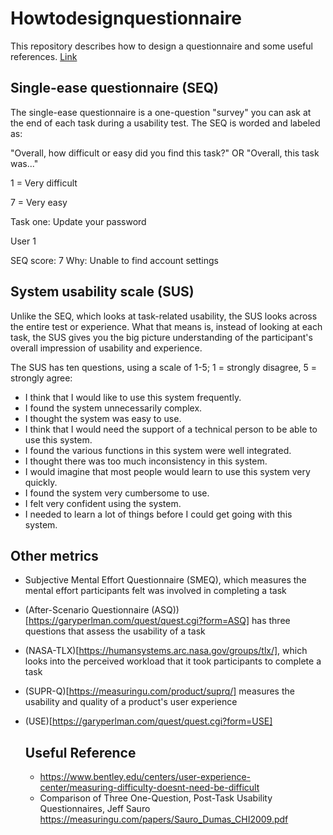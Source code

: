 # Howtodesignquestionnaire

This repository describes how to design a questionnaire and some useful references. [Link](https://dscout.com/people-nerds/sus-seq)

## Single-ease questionnaire (SEQ)

The single-ease questionnaire is a one-question "survey" you can ask at the end of each task during a usability test. The SEQ is worded and labeled as:

"Overall, how difficult or easy did you find this task?" OR "Overall, this task was..."

1 = Very difficult

7 = Very easy

Task one: Update your password

User 1

SEQ score: 7
Why: Unable to find account settings

## System usability scale (SUS)

Unlike the SEQ, which looks at task-related usability, the SUS looks across the entire test or experience. What that means is, instead of looking at each task, the SUS gives you the big picture understanding of the participant's overall impression of usability and experience.

The SUS has ten questions, using a scale of 1-5; 1 = strongly disagree, 5 = strongly agree:

- I think that I would like to use this system frequently.
- I found the system unnecessarily complex.
- I thought the system was easy to use.
- I think that I would need the support of a technical person to be able to use this system.
- I found the various functions in this system were well integrated.
- I thought there was too much inconsistency in this system.
- I would imagine that most people would learn to use this system very quickly.
- I found the system very cumbersome to use.
- I felt very confident using the system.
- I needed to learn a lot of things before I could get going with this system.

## Other metrics

- Subjective Mental Effort Questionnaire (SMEQ), which measures the mental effort participants felt was involved in completing a task
- (After-Scenario Questionnaire (ASQ))[https://garyperlman.com/quest/quest.cgi?form=ASQ] has three questions that assess the usability of a task
- (NASA-TLX)[https://humansystems.arc.nasa.gov/groups/tlx/], which looks into the perceived workload that it took participants to complete a task
- (SUPR-Q)[https://measuringu.com/product/suprq/] measures the usability and quality of a product's user experience
- (USE)[https://garyperlman.com/quest/quest.cgi?form=USE]

  ## Useful Reference

  - https://www.bentley.edu/centers/user-experience-center/measuring-difficulty-doesnt-need-be-difficult
  - Comparison of Three One-Question, Post-Task Usability Questionnaires, Jeff Sauro
 https://measuringu.com/papers/Sauro_Dumas_CHI2009.pdf



  
